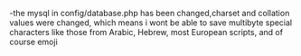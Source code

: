 -the mysql in config/database.php has been changed,charset and collation values were changed, which means i wont be able to save multibyte special characters like those from Arabic, Hebrew, most European scripts, and of course emoji